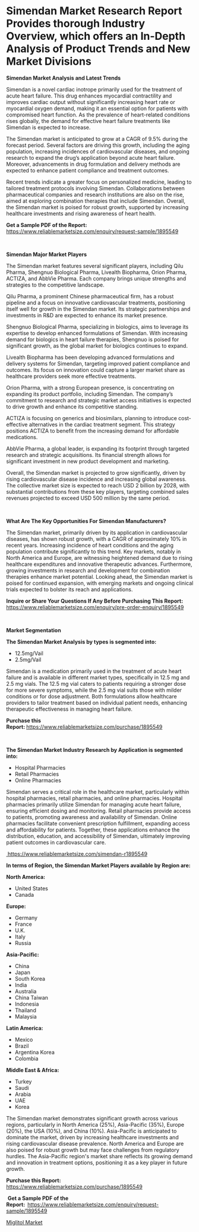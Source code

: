 <p><h1>Simendan Market Research Report Provides thorough Industry Overview, which offers an In-Depth Analysis of Product Trends and New Market Divisions</h1></p><p><strong>Simendan Market Analysis and Latest Trends</strong></p>
<p><p>Simendan is a novel cardiac inotrope primarily used for the treatment of acute heart failure. This drug enhances myocardial contractility and improves cardiac output without significantly increasing heart rate or myocardial oxygen demand, making it an essential option for patients with compromised heart function. As the prevalence of heart-related conditions rises globally, the demand for effective heart failure treatments like Simendan is expected to increase.</p><p>The Simendan market is anticipated to grow at a CAGR of 9.5% during the forecast period. Several factors are driving this growth, including the aging population, increasing incidences of cardiovascular diseases, and ongoing research to expand the drug’s application beyond acute heart failure. Moreover, advancements in drug formulation and delivery methods are expected to enhance patient compliance and treatment outcomes. </p><p>Recent trends indicate a greater focus on personalized medicine, leading to tailored treatment protocols involving Simendan. Collaborations between pharmaceutical companies and research institutions are also on the rise, aimed at exploring combination therapies that include Simendan. Overall, the Simendan market is poised for robust growth, supported by increasing healthcare investments and rising awareness of heart health.</p></p>
<p><strong>Get a Sample PDF of the Report:&nbsp;</strong> <a href="https://www.reliablemarketsize.com/enquiry/request-sample/1895549?utm_campaign=1789&utm_medium=2&utm_source=Github&utm_content=ia&utm_term=08032025&utm_id=simendan">https://www.reliablemarketsize.com/enquiry/request-sample/1895549</a></p>
<p>&nbsp;</p>
<p><strong>Simendan Major Market Players</strong></p>
<p><p>The Simendan market features several significant players, including Qilu Pharma, Shengnuo Biological Pharma, Livealth Biopharma, Orion Pharma, ACTIZA, and AbbVie Pharma. Each company brings unique strengths and strategies to the competitive landscape.</p><p>Qilu Pharma, a prominent Chinese pharmaceutical firm, has a robust pipeline and a focus on innovative cardiovascular treatments, positioning itself well for growth in the Simendan market. Its strategic partnerships and investments in R&D are expected to enhance its market presence.</p><p>Shengnuo Biological Pharma, specializing in biologics, aims to leverage its expertise to develop enhanced formulations of Simendan. With increasing demand for biologics in heart failure therapies, Shengnuo is poised for significant growth, as the global market for biologics continues to expand.</p><p>Livealth Biopharma has been developing advanced formulations and delivery systems for Simendan, targeting improved patient compliance and outcomes. Its focus on innovation could capture a larger market share as healthcare providers seek more effective treatments.</p><p>Orion Pharma, with a strong European presence, is concentrating on expanding its product portfolio, including Simendan. The company’s commitment to research and strategic market access initiatives is expected to drive growth and enhance its competitive standing.</p><p>ACTIZA is focusing on generics and biosimilars, planning to introduce cost-effective alternatives in the cardiac treatment segment. This strategy positions ACTIZA to benefit from the increasing demand for affordable medications.</p><p>AbbVie Pharma, a global leader, is expanding its footprint through targeted research and strategic acquisitions. Its financial strength allows for significant investment in new product development and marketing.</p><p>Overall, the Simendan market is projected to grow significantly, driven by rising cardiovascular disease incidence and increasing global awareness. The collective market size is expected to reach USD 2 billion by 2028, with substantial contributions from these key players, targeting combined sales revenues projected to exceed USD 500 million by the same period.</p></p>
<p>&nbsp;</p>
<p><strong>What Are The Key Opportunities For Simendan Manufacturers?</strong></p>
<p><p>The Simendan market, primarily driven by its application in cardiovascular diseases, has shown robust growth, with a CAGR of approximately 10% in recent years. Increasing incidence of heart conditions and the aging population contribute significantly to this trend. Key markets, notably in North America and Europe, are witnessing heightened demand due to rising healthcare expenditures and innovative therapeutic advances. Furthermore, growing investments in research and development for combination therapies enhance market potential. Looking ahead, the Simendan market is poised for continued expansion, with emerging markets and ongoing clinical trials expected to bolster its reach and applications.</p></p>
<p><strong>Inquire or Share Your Questions If Any Before Purchasing This Report:</strong> <a href="https://www.reliablemarketsize.com/enquiry/pre-order-enquiry/1895549?utm_campaign=1789&utm_medium=2&utm_source=Github&utm_content=ia&utm_term=08032025&utm_id=simendan">https://www.reliablemarketsize.com/enquiry/pre-order-enquiry/1895549</a></p>
<p>&nbsp;</p>
<p><strong>Market Segmentation</strong></p>
<p><strong>The Simendan Market Analysis by types is segmented into:</strong></p>
<p><ul><li>12.5mg/Vail</li><li>2.5mg/Vail</li></ul></p>
<p><p>Simendan is a medication primarily used in the treatment of acute heart failure and is available in different market types, specifically in 12.5 mg and 2.5 mg vials. The 12.5 mg vial caters to patients requiring a stronger dose for more severe symptoms, while the 2.5 mg vial suits those with milder conditions or for dose adjustment. Both formulations allow healthcare providers to tailor treatment based on individual patient needs, enhancing therapeutic effectiveness in managing heart failure.</p></p>
<p><strong>Purchase this Report:&nbsp;</strong><a href="https://www.reliablemarketsize.com/purchase/1895549?utm_campaign=1789&utm_medium=2&utm_source=Github&utm_content=ia&utm_term=08032025&utm_id=simendan">https://www.reliablemarketsize.com/purchase/1895549</a></p>
<p>&nbsp;</p>
<p><strong>The Simendan Market Industry Research by Application is segmented into:</strong></p>
<p><ul><li>Hospital Pharmacies</li><li>Retail Pharmacies</li><li>Online Pharmacies</li></ul></p>
<p><p>Simendan serves a critical role in the healthcare market, particularly within hospital pharmacies, retail pharmacies, and online pharmacies. Hospital pharmacies primarily utilize Simendan for managing acute heart failure, ensuring efficient dosing and monitoring. Retail pharmacies provide access to patients, promoting awareness and availability of Simendan. Online pharmacies facilitate convenient prescription fulfillment, expanding access and affordability for patients. Together, these applications enhance the distribution, education, and accessibility of Simendan, ultimately improving patient outcomes in cardiovascular care.</p></p>
<p><a href="https://www.reliablemarketsize.com/simendan-r1895549?utm_campaign=1789&utm_medium=2&utm_source=Github&utm_content=ia&utm_term=08032025&utm_id=simendan">&nbsp;https://www.reliablemarketsize.com/simendan-r1895549</a></p>
<p><strong>In terms of Region, the Simendan Market Players available by Region are:</strong></p>
<p>
    <p> <strong> North America: </strong>
        <ul>
            <li>United States</li>
            <li>Canada</li>
        </ul>
        </p> 
    <p> <strong> Europe: </strong>
        <ul>
            <li>Germany</li>
            <li>France</li>
            <li>U.K.</li>
            <li>Italy</li>
            <li>Russia</li>
        </ul>
        </p> 
    <p> <strong> Asia-Pacific: </strong>
        <ul>
            <li>China</li>
            <li>Japan</li>
            <li>South Korea</li>
            <li>India</li>
            <li>Australia</li>
            <li>China Taiwan</li>
            <li>Indonesia</li>
            <li>Thailand</li>
            <li>Malaysia</li>
        </ul>
        </p> 
    <p> <strong> Latin America: </strong>
        <ul>
            <li>Mexico</li>
            <li>Brazil</li>
            <li>Argentina Korea</li>
            <li>Colombia</li>
        </ul>
        </p> 
    <p> <strong> Middle East & Africa: </strong>
        <ul>
            <li>Turkey</li>
            <li>Saudi</li>
            <li>Arabia</li>
            <li>UAE</li>
            <li>Korea</li>
        </ul>
    </p>
    </p>
<p><p>The Simendan market demonstrates significant growth across various regions, particularly in North America (25%), Asia-Pacific (35%), Europe (20%), the USA (10%), and China (10%). Asia-Pacific is anticipated to dominate the market, driven by increasing healthcare investments and rising cardiovascular disease prevalence. North America and Europe are also poised for robust growth but may face challenges from regulatory hurdles. The Asia-Pacific region's market share reflects its growing demand and innovation in treatment options, positioning it as a key player in future growth.</p></p>
<p><strong>Purchase this Report: </strong><a href="https://www.reliablemarketsize.com/purchase/1895549?utm_campaign=1789&utm_medium=2&utm_source=Github&utm_content=ia&utm_term=08032025&utm_id=simendan">https://www.reliablemarketsize.com/purchase/1895549</a></p>
<p>&nbsp;<strong>Get a Sample PDF of the Report:&nbsp;&nbsp;</strong><a href="https://www.reliablemarketsize.com/enquiry/request-sample/1895549?utm_campaign=1789&utm_medium=2&utm_source=Github&utm_content=ia&utm_term=08032025&utm_id=simendan">https://www.reliablemarketsize.com/enquiry/request-sample/1895549</a></p>
<p><strong></strong></p>
<p><p><a href="https://github.com/XavierTyler76/Market-Research-Report-List-1/blob/main/miglitol-market.md?utm_campaign=1789&utm_medium=2&utm_source=Github&utm_content=ia&utm_term=08032025&utm_id=simendan">Miglitol Market</a></p></p>